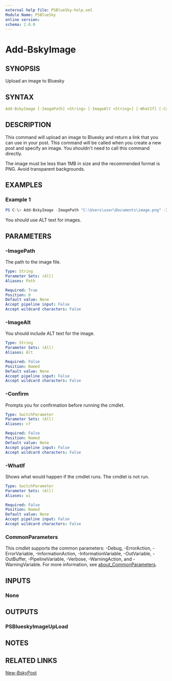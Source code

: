 ```yaml
---
external help file: PSBlueSky-help.xml
Module Name: PSBlueSky
online version:
schema: 2.0.0
---
```


# Add-BskyImage

## SYNOPSIS

Upload an image to Bluesky

## SYNTAX

```yaml
Add-BskyImage [-ImagePath] <String> [-ImageAlt <String>] [-WhatIf] [-Confirm] [<CommonParameters>]
```

## DESCRIPTION

This command will upload an image to Bluesky and return a link that you can use in your post. This command will be called when you create a new post and specify an image. You shouldn't need to call this command directly.

The image must be less than 1MB in size and the recommended format is PNG. Avoid transparent backgrounds.

## EXAMPLES

### Example 1

```powershell
PS C:\> Add-BskyImage -ImagePath "C:\Users\user\Documents\image.png" -ImageAlt "alt tet here"
```

You should use ALT text for images.

## PARAMETERS

### -ImagePath

The path to the image file.

```yaml
Type: String
Parameter Sets: (All)
Aliases: Path

Required: True
Position: 0
Default value: None
Accept pipeline input: False
Accept wildcard characters: False
```

### -ImageAlt

You should include ALT text for the image.

```yaml
Type: String
Parameter Sets: (All)
Aliases: Alt

Required: False
Position: Named
Default value: None
Accept pipeline input: False
Accept wildcard characters: False
```

### -Confirm

Prompts you for confirmation before running the cmdlet.

```yaml
Type: SwitchParameter
Parameter Sets: (All)
Aliases: cf

Required: False
Position: Named
Default value: None
Accept pipeline input: False
Accept wildcard characters: False
```

### -WhatIf

Shows what would happen if the cmdlet runs.
The cmdlet is not run.

```yaml
Type: SwitchParameter
Parameter Sets: (All)
Aliases: wi

Required: False
Position: Named
Default value: None
Accept pipeline input: False
Accept wildcard characters: False
```

### CommonParameters

This cmdlet supports the common parameters: -Debug, -ErrorAction, -ErrorVariable, -InformationAction, -InformationVariable, -OutVariable, -OutBuffer, -PipelineVariable, -Verbose, -WarningAction, and -WarningVariable. For more information, see [about_CommonParameters](http://go.microsoft.com/fwlink/?LinkID=113216).

## INPUTS

### None

## OUTPUTS

### PSBlueskyImageUpLoad

## NOTES

## RELATED LINKS

[New-BskyPost](New-BskyPost.md)
